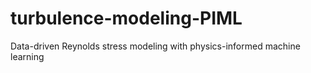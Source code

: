 # turbulence-modeling-PIML
Data-driven Reynolds stress modeling with physics-informed machine learning
